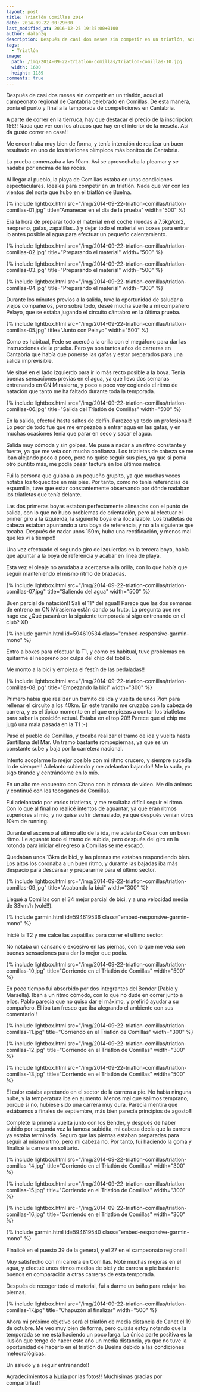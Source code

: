 ```yaml
---
layout: post
title: Triatlón Comillas 2014
date: 2014-09-22 00:29:00
last_modified_at: 2016-12-25 19:35:00+0100
author: dalanzg
description: Después de casi dos meses sin competir en un triatlón, acudí al campeonato regional de Cantabria celebrado en Comillas. De esta manera, ponía el punto y final a la temporada de competiciones en Cantabria.
tags:
  - Triatlón
image:
  path: /img/2014-09-22-triatlon-comillas/triatlon-comillas-10.jpg
  width: 1600
  height: 1189
comments: true
---
```


Después de casi dos meses sin competir en un triatlón, acudí al campeonato regional de Cantabria celebrado en Comillas. De esta manera, ponía el punto y final a la temporada de competiciones en Cantabria.

A parte de correr en la tierruca, hay que destacar el precio de la inscripción: 15€!! Nada que ver con los atracos que hay en el interior de la meseta. Así da gusto correr en casa!!

Me encontraba muy bien de forma, y tenía intención de realizar un buen resultado en uno de los triatlones olímpicos más bonitos de Cantabria.

La prueba comenzaba a las 10am. Así se aprovechaba la pleamar y se nadaba por encima de las rocas.

Al llegar al pueblo, la playa de Comillas estaba en unas condiciones espectaculares. Ideales para competir en un triatlón. Nada que ver con los vientos del norte que hubo en el triatlón de Buelna.

{% include lightbox.html src="/img/2014-09-22-triatlon-comillas/triatlon-comillas-01.jpg" title="Amanecer en el día de la prueba" width="500" %}

Era la hora de preparar todo el material en el coche (ruedas a 7.5kg/cm2, neopreno, gafas, zapatillas...) y dejar todo el material en boxes para entrar lo antes posible al agua para efectuar un pequeño calentamiento.

{% include lightbox.html src="/img/2014-09-22-triatlon-comillas/triatlon-comillas-02.jpg" title="Preparando el material" width="500" %}

{% include lightbox.html src="/img/2014-09-22-triatlon-comillas/triatlon-comillas-03.jpg" title="Preparando el material" width="500" %}

{% include lightbox.html src="/img/2014-09-22-triatlon-comillas/triatlon-comillas-04.jpg" title="Preparando el material" width="300" %}

Durante los minutos previos a la salida, tuve la oportunidad de saludar a viejos compañeros, pero sobre todo, deseé mucha suerte a mi compañero Pelayo, que se estaba jugando el circuito cántabro en la última prueba.

{% include lightbox.html src="/img/2014-09-22-triatlon-comillas/triatlon-comillas-05.jpg" title="Junto con Pelayo" width="500" %}

Como es habitual, Fede se acercó a la orilla con el megáfono para dar las instrucciones de la prueba. Pero ya son tantos años de carreras en Cantabria que había que ponerse las gafas y estar preparados para una salida imprevisible.

Me situé en el lado izquierdo para ir lo más recto posible a la boya. Tenía buenas sensaciones previas en el agua, ya que llevo dos semanas entrenando en CN Mirasierra, y poco a poco voy cogiendo el ritmo de natación que tanto me ha faltado durante toda la temporada.

{% include lightbox.html src="/img/2014-09-22-triatlon-comillas/triatlon-comillas-06.jpg" title="Salida del Triatlón de Comillas" width="500" %}

En la salida, efectué hasta saltos de delfín. Parezco ya todo un profesional!! Lo peor de todo fue que me empezaba a entrar agua en las gafas, y en muchas ocasiones tenía que parar en seco y sacar el agua.

Salida muy cómoda y sin golpes. Me puse a nadar a un ritmo constante y fuerte, ya que me veía con mucha confianza. Los triatletas de cabeza se me iban alejando poco a poco, pero no quise seguir sus pies, ya que si ponía otro puntito más, me podía pasar factura en los últimos metros.

Fui la persona que guiaba a un pequeño grupito, ya que muchas veces notaba los toquecitos en mis pies. Por tanto, como no tenía referencias de espumilla, tuve que estar constantemente observando por dónde nadaban los triatletas que tenía delante.

Las dos primeras boyas estaban perfectamente alineadas con el punto de salida, con lo que no hubo problemas de orientación, pero al efectuar el primer giro a la izquierda, la siguiente boya era ilocalizable. Los triatletas de cabeza estaban apuntando a una boya de referencia, y no a la siguiente que tocaba. Después de nadar unos 150m, hubo una rectificación, y menos mal que les vi a tiempo!!

Una vez efectuado el segundo giro de izquierdas en la tercera boya, había que apuntar a la boya de referencia y acabar en línea de playa.

Esta vez el oleaje no ayudaba a acercarse a la orilla, con lo que había que seguir manteniendo el mismo ritmo de brazadas.

{% include lightbox.html src="/img/2014-09-22-triatlon-comillas/triatlon-comillas-07.jpg" title="Saliendo del agua" width="500" %}

Buen parcial de natación!! Salí el 11º del agua!! Parece que las dos semanas de entreno en CN Mirasierra están dando su fruto. La pregunta que me hago es: ¿Qué pasará en la siguiente temporada si sigo entrenando en el club? XD

{% include garmin.html id=594619534 class="embed-responsive-garmin-mono" %}

Entro a boxes para efectuar la T1, y como es habitual, tuve problemas en quitarme el neopreno por culpa del chip del tobillo.

Me monto a la bici y empieza el festín de las pedaladas!!

{% include lightbox.html src="/img/2014-09-22-triatlon-comillas/triatlon-comillas-08.jpg" title="Empezando la bici" width="300" %}

Primero había que realizar un tramito de ida y vuelta de unos 7km para rellenar el circuito a los 40km. En este tramito me cruzaba con la cabeza de carrera, y es el típico momento en el que empiezas a contar los triatletas para saber la posición actual. Estaba en el top 20!! Parece que el chip me jugó una mala pasada en la T1 :-(

Pasé el pueblo de Comillas, y tocaba realizar el tramo de ida y vuelta hasta Santillana del Mar. Un tramo bastante rompepiernas, ya que es un constante sube y baja por la carretera nacional.

Intento acoplarme lo mejor posible con mi ritmo crucero, y siempre sucedía lo de siempre!! Adelanto subiendo y me adelantan bajando!! Me la suda, yo sigo tirando y centrándome en lo mío.

En un alto me encuentro con Chano con la cámara de vídeo. Me dio ánimos y continué con los toboganes de Comillas.

Fui adelantado por varios triatletas, y me resultaba difícil seguir el ritmo. Con lo que al final no realicé intentos de aguantar, ya que eran ritmos superiores al mío, y no quise sufrir demasiado, ya que después venían otros 10km de running.

Durante el ascenso al último alto de la ida, me adelantó César con un buen ritmo. Le aguanté todo el tramo de subida, pero después del giro en la rotonda para iniciar el regreso a Comillas se me escapó.

Quedaban unos 13km de bici, y las piernas me estaban respondiendo bien. Los altos los coronaba a un buen ritmo, y durante las bajadas iba más despacio para descansar y prepararme para el último sector.

{% include lightbox.html src="/img/2014-09-22-triatlon-comillas/triatlon-comillas-09.jpg" title="Acabando la bici" width="300" %}

Llegué a Comillas con el 34 mejor parcial de bici, y a una velocidad media de 33km/h (volé!!).

{% include garmin.html id=594619536 class="embed-responsive-garmin-mono" %}

Inicié la T2 y me calcé las zapatillas para correr el último sector.

No notaba un cansancio excesivo en las piernas, con lo que me veía con buenas sensaciones para dar lo mejor que podía.

{% include lightbox.html src="/img/2014-09-22-triatlon-comillas/triatlon-comillas-10.jpg" title="Corriendo en el Triatlón de Comillas" width="500" %}

En poco tiempo fui absorbido por dos integrantes del Bender (Pablo y Marsella). Iban a un ritmo cómodo, con lo que no dude en correr junto a ellos. Pablo parecía que no quiso dar el máximo, y prefirió ayudar a su compañero. Él iba tan fresco que iba alegrando el ambiente con sus comentario!!

{% include lightbox.html src="/img/2014-09-22-triatlon-comillas/triatlon-comillas-11.jpg" title="Corriendo en el Triatlón de Comillas" width="300" %}

{% include lightbox.html src="/img/2014-09-22-triatlon-comillas/triatlon-comillas-12.jpg" title="Corriendo en el Triatlón de Comillas" width="300" %}

{% include lightbox.html src="/img/2014-09-22-triatlon-comillas/triatlon-comillas-13.jpg" title="Corriendo en el Triatlón de Comillas" width="500" %}

El calor estaba apretando en el sector de la carrera a pie. No había ninguna nube, y la temperatura iba en aumento. Menos mal que salimos temprano, porque si no, hubiese sido una carrera muy dura. Parecía mentira que estábamos a finales de septiembre, más bien parecía principios de agosto!!

Completé la primera vuelta junto con los Bender, y después de haber subido por segunda vez la famosa subidita, mi cabeza decía que la carrera ya estaba terminada. Seguro que las piernas estaban preparadas para seguir al mismo ritmo, pero mi cabeza no. Por tanto, fui haciendo la goma y finalicé la carrera en solitario.

{% include lightbox.html src="/img/2014-09-22-triatlon-comillas/triatlon-comillas-14.jpg" title="Corriendo en el Triatlón de Comillas" width="300" %}

{% include lightbox.html src="/img/2014-09-22-triatlon-comillas/triatlon-comillas-15.jpg" title="Corriendo en el Triatlón de Comillas" width="300" %}

{% include lightbox.html src="/img/2014-09-22-triatlon-comillas/triatlon-comillas-16.jpg" title="Corriendo en el Triatlón de Comillas" width="300" %}

{% include garmin.html id=594619540 class="embed-responsive-garmin-mono" %}

Finalicé en el puesto 39 de la general, y el 27 en el campeonato regional!!

Muy satisfecho con mi carrera en Comillas. Noté muchas mejoras en el agua, y efectué unos ritmos medios de bici y de carrera a pie bastante buenos en comparación a otras carreras de esta temporada.

Después de recoger todo el material, fui a darme un baño para relajar las piernas.

{% include lightbox.html src="/img/2014-09-22-triatlon-comillas/triatlon-comillas-17.jpg" title="Chapuzón al finalizar" width="500" %}

Ahora mi próximo objetivo será el triatlón de media distancia de Canet el 19 de octubre. Me veo muy bien de forma, pero quizás estoy notando que la temporada se me está haciendo un poco larga. La única parte positiva es la ilusión que tengo de hacer este año un media distancia, ya que no tuve la oportunidad de hacerlo en el triatlón de Buelna debido a las condiciones meteorológicas.

Un saludo y a seguir entrenando!!

Agradecimientos a [Nuria](https://www.facebook.com/fotosnuria?fref=ts) por las fotos!! Muchísimas gracias por compartirlas!!
